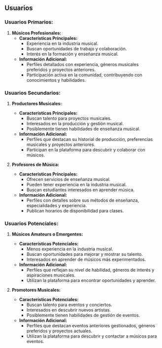 ## Usuarios

### Usuarios Primarios:
1. **Músicos Profesionales:**
   - **Características Principales:**
     - Experiencia en la industria musical.
     - Buscan oportunidades de trabajo y colaboración.
     - Interés en la formación y enseñanza musical.
   - **Información Adicional:**
     - Perfiles detallados con experiencia, géneros musicales preferidos y proyectos anteriores.
     - Participación activa en la comunidad, contribuyendo con conocimientos y habilidades.

### Usuarios Secundarios:
1. **Productores Musicales:**
   - **Características Principales:**
     - Buscan talento para proyectos musicales.
     - Interesados en la producción y gestión musical.
     - Posiblemente tienen habilidades de enseñanza musical.
   - **Información Adicional:**
     - Perfiles que destacan su historial de producción, preferencias musicales y proyectos anteriores.
     - Participan en la plataforma para descubrir y colaborar con músicos.

2. **Profesores de Música:**
   - **Características Principales:**
     - Ofrecen servicios de enseñanza musical.
     - Pueden tener experiencia en la industria musical.
     - Buscan estudiantes interesados en aprender música.
   - **Información Adicional:**
     - Perfiles con detalles sobre sus métodos de enseñanza, especialidades y experiencia.
     - Publican horarios de disponibilidad para clases.

### Usuarios Potenciales:
1. **Músicos Amateurs o Emergentes:**
   - **Características Potenciales:**
     - Menos experiencia en la industria musical.
     - Buscan oportunidades para mejorar y mostrar su talento.
     - Interesados en aprender de músicos más experimentados.
   - **Información Adicional:**
     - Perfiles que reflejan su nivel de habilidad, géneros de interés y aspiraciones musicales.
     - Utilizan la plataforma para encontrar oportunidades y aprender.

2. **Promotores Musicales:**
   - **Características Potenciales:**
     - Buscan talento para eventos y conciertos.
     - Interesados en descubrir nuevos artistas.
     - Posiblemente tienen habilidades de gestión de eventos.
   - **Información Adicional:**
     - Perfiles que destacan eventos anteriores gestionados, géneros preferidos y proyectos actuales.
     - Utilizan la plataforma para descubrir y contactar a músicos para eventos.
